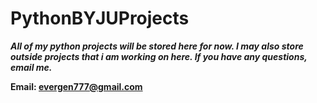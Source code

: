 # PythonBYJUProjects

***All of my python projects will be stored here for now. I may also store outside projects that i am working on here. If you have any questions, email me.***


**Email: evergen777@gmail.com**
